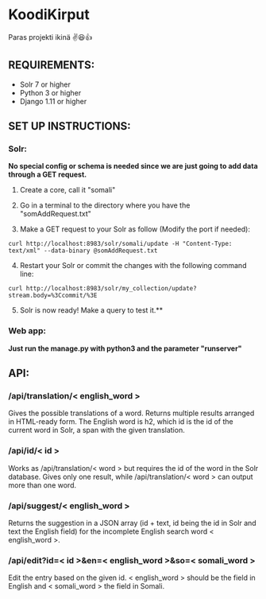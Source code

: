 # KoodiKirput
Paras projekti ikinä :v::laughing::thumbsup:

## REQUIREMENTS:

* Solr 7 or higher
* Python 3 or higher
* Django 1.11 or higher

## SET UP INSTRUCTIONS:

### Solr:

**No special config or schema is needed since we are just going to add data through a GET request.**
    
1. Create a core, call it "somali"
    
2. Go in a terminal to the directory where you have the "somAddRequest.txt"
    
3. Make a GET request to your Solr as follow (Modify the port if needed):
```
curl http://localhost:8983/solr/somali/update -H "Content-Type: text/xml" --data-binary @somAddRequest.txt
```  
4. Restart your Solr or commit the changes with the following command line:
```
curl http://localhost:8983/solr/my_collection/update?stream.body=%3Ccommit/%3E
```
5. Solr is now ready! Make a query to test it.**
    

### Web app:
    
**Just run the manage.py with python3 and the parameter "runserver"**

## API:

### /api/translation/< english_word >
    
Gives the possible translations of a word. Returns multiple results arranged in HTML-ready form. The English word is
h2, which id is the id of the current word in Solr, a span with the given translation.

### /api/id/< id >

Works as /api/translation/< word > but requires the id of the word in the Solr database. Gives only one result, while
/api/translation/< word > can output more than one word.

### /api/suggest/< english_word >

Returns the suggestion in a JSON array (id + text, id being the id in Solr and text the English field) for the
incomplete English search word < english_word >.

### /api/edit?id=< id >&en=< english_word >&so=< somali_word >

Edit the entry based on the given id. < english_word > should be the field in English and < somali_word > the field in Somali.
